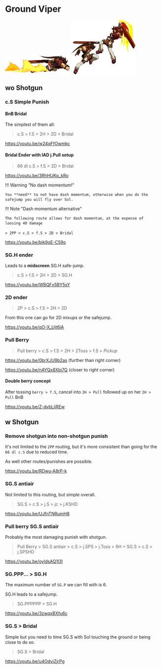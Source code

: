 # Ground Viper

![ground_viper.png](src/ground_viper.png) 
![ground_viper_2.png](src/ground_viper_2.png)


## wo Shotgun

### c.S Simple Punish

#### BnB Bridal

The simplest of them all:

> c.S > f.S > 2H > 2D > Bridal 

https://youtu.be/w24qFfOwmkc

#### Bridal Ender with IAD j.Pull setup


> 66 dl c.S > f.S > 2D > Bridal

https://youtu.be/3RhHUKq_kRo

!!! Warning "No dash momentum!"

    You **need** to not have dash momentum, otherwise when you do the safejump you will fly over Sol.

!!! Note "Dash momentum alternative"

    The following route allows for dash momentum, at the expense of loosing 40 damage

    > 2PP > c.S > f.S > 2D > Bridal

https://youtu.be/bjk9oE-C59o

### SG.H ender

Leads to a **midscreen** SG.H safe-jump.

> c.S > f.S > 2H > 2D > SG.H

https://youtu.be/WBQFx5BY5sY

### 2D ender

> 2P > c.S > f.S > 2H > 2D

From this one can go for 2D mixups or the safejump.

https://youtu.be/qO-X_Ujt6jA

### Pull Berry

> Pull berry > c.S > f.S > 2H > 2Toss > f.S > *Pickup*

https://youtu.be/0brXJU9b2as (further than right corner)

https://youtu.be/nAYQx8Xbi7Q (closer to right corner)

#### Double berry concept

After tossing `berry > f.S`, cancel into `2H > Pull` followed up on her `2H > Pull` BnB  

https://youtu.be/Z-dybLijREw

## w Shotgun

### Remove shotgun into non-shotgun punish

It's not limited to the `2PP` routing, but it's more consistent than going for the `66 dl c.S` due to reduced time.

As well other routes/punishes are possible.

https://youtu.be/RDwu-A8rP-k

### SG.S antiair

Not limited to this routing, but simple overall.

> SG.S > c.S > j.S > jc > j.KSHD

https://youtu.be/UJfnTNRumH8

### Pull berry SG.S antiair

Probably the most damaging punish with shotgun.

> Pull Berry > SG.S antiair > c.S > j.SPS > j.Toss > 6H > SG.S > c.S > j.SPSHD

https://youtu.be/oyldsAQ1I3I

### SG.PPP... > SG.H

The maximum number of `SG.P` we can fill with is 6.

SG.H leads to a safejump.

> SG.PPPPPP > SG.H

https://youtu.be/3zwqxBXfu6c

### SG.S > Bridal

Simple but you need to time SG.S with Sol touching the ground or being close to do so.

> SG.S > Bridal

https://youtu.be/u4OdvjZjrPg





